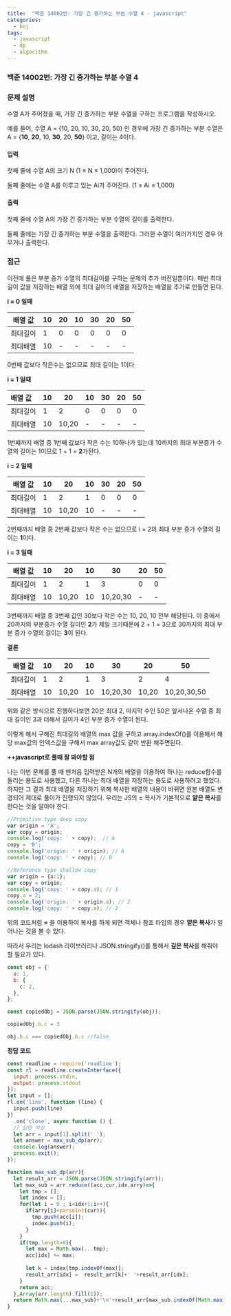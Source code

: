 ```yaml
---
title:  "백준 14002번: 가장 긴 증가하는 부분 수열 4 - javascript"
categories: 
  - boj
tags:
  - javascript
  - dp
  - algorithm
---
```

### 백준 14002번: 가장 긴 증가하는 부분 수열 4

### 문제 설명   
수열 A가 주어졌을 때, 가장 긴 증가하는 부분 수열을 구하는 프로그램을 작성하시오.

예를 들어, 수열 A = {10, 20, 10, 30, 20, 50} 인 경우에 가장 긴 증가하는 부분 수열은 A = {**10**, **20**, 10, **30**, 20, **50**} 이고, 길이는 4이다.

#### 입력
첫째 줄에 수열 A의 크기 N (1 ≤ N ≤ 1,000)이 주어진다.

둘째 줄에는 수열 A를 이루고 있는 Ai가 주어진다. (1 ≤ Ai ≤ 1,000)
#### 출력
첫째 줄에 수열 A의 가장 긴 증가하는 부분 수열의 길이를 출력한다.

둘째 줄에는 가장 긴 증가하는 부분 수열을 출력한다. 그러한 수열이 여러가지인 경우 아무거나 출력한다.
### 접근   
이전에 풀은 부분 증가 수열의 최대길이를 구하는 문제의 추가 버전일뿐이다.
매번 최대 길이 값을 저장하는 배열 외에 최대 길이의 배열을 저장하는 배열을 추가로 만들면 된다.

**i = 0 일때**

|배열 값|10|20|10|30|20|50|
|---|---|---|---|---|---|---|
|최대길이|1|0|0|0|0|0|   
|최대배열|10|-|-|-|-|-|

0번째 값보다 작은수는 없으므로 최대 길이는 1이다
   
**i = 1 일때**

|배열 값|10|20|10|30|20|50|
|:---|---|---|---|---|---|---|
|최대길이|1|2|0|0|0|0| 
|최대배열|10|10,20|-|-|-|-|  

1번쨰까지 배열 중 1번째 값보다 작은 수는 10하나가 있는데 10까지의 최대 부분증가 수열의 길이는 1이므로 1 + 1 = **2**가된다.

**i = 2 일때**


|배열 값|10|20|10|30|20|50|
|-----|---|---|---|---|---|---|
|최대길이|1|2|1|0|0|0|   
|최대배열|10|10,20|10|-|-|-|

2번째까지 배열 중 2번째 값보다 작은 수는 없으므로 i = 2의 최대 부분 증가 수열의 길이는 **1**이다.

**i = 3 일때**

|배열 값|10|20|10|30|20|50|
|---|---|---|---|---|---|---|
|최대길이|1|2|1|3|0|0|  
|최대배열|10|10,20|10|10,20,30|-|-| 

3번째까지 배열 중 3번째 값인 30보다 작은 수는 10, 20, 10 전부 해당된다.
이 중에서 20까지의 부분증가 수열 길이인 **2**가 제일 크기때문에 2 + 1 = 3으로 30까지의 최대 부분 증가 수열의 길이는 **3**이 된다.

**결론**

|배열 값|10|20|10|30|20|50|
|---|---|---|---|---|---|---|
|최대길이|1|2|1|3|2|4|
|최대배열|10|10,20|10|10,20,30|10,20|10,20,30,50|   

위와 같은 방식으로 진행하다보면 20은 최대 2, 마지막 수인 50은 앞서나온 수열 중 최대 길이인 3과 더해서 길이가 4인 부분 증가 수열이 된다.

이렇게 해서 구해진 최대길의 배열의 max 값을 구하고 array.indexOf()를 이용해서 해당 max값의 인덱스값을 구해서 max array값도 같이 반환 해주면된다.

   

**++javascript로 풀때 잘 봐야할 점**   

나는 이번 문제를 풀 때 맨처음 입력받은 N개의 배열을 이용하여 하나는 reduce함수를 돌리는 용도로 사용했고, 다른 하나는 최대 배열을 저장하는 용도로 사용하려고 했었다.
하지만 그 결과 최대 배열을 저장하기 위해 복사한 배열의 내용이 바뀌면 원본 배열도 변경되어 제대로 풀이가 진행되지 않았다.
우리는 JS의 **=** 복사가 기본적으로 **얕은 복사**를 한다는 것을 알아야 한다.
```js
//Primitive type deep copy
var origin = 'A';
var copy = origin;
console.log('copy: ' + copy);  // A
copy = 'B';
console.log('origin: ' + origin); // A
console.log('copy: ' + copy); // B

//Reference type shallow copy
var origin = {a:1};
var copy = origin;
console.log('copy: ' + copy.a); // 1
copy.a = 2;
console.log('origin: ' + origin.a); // 2
console.log('copy: ' + copy.a); // 2

```
위의 코드처럼 **=** 을 이용하여 복사를 하게 되면 객체나 참조 타입의 경우 **얕은 복사**가 일어나는 것을 볼 수 있다.

따라서 우리는 lodash 라이브러리나 JSON.stringify()를 통해서 **깊은 복사**를 해줘야 할 필요가 있다. 
```js
const obj = {
  a: 1,
  b: {
    c: 2,
  },
};

const copiedObj = JSON.parse(JSON.stringify(obj));

copiedObj.b.c = 3

obj.b.c === copiedObj.b.c //false 
```



**정답 코드**
```js
const readline = require('readline');
const rl = readline.createInterface({
  input: process.stdin,
  output: process.stdout
});
let input = [];
rl.on('line', function (line) {
  input.push(line)
})
  .on('close', async function () {
  // 답안 작성
  let arr = input[1].split(' ');
  let answer = max_sub_dp(arr);
  console.log(answer);
  process.exit();
});

function max_sub_dp(arr){
  let result_arr = JSON.parse(JSON.stringify(arr));  
  let max_sub = arr.reduce((acc,cur,idx,arry)=>{    
    let tmp = [];
    let index = [];
    for(let i = 0 ; i<idx+1;i++){      
      if(arry[i]<parseInt(cur)){
        tmp.push(acc[i]);
        index.push(i);
      }
    }    
    if(tmp.length>0){
      let max = Math.max(...tmp);
      acc[idx] += max;
      
      let k = index[tmp.indexOf(max)];      
      result_arr[idx] =  result_arr[k]+' '+result_arr[idx];
    } 
    return acc;
  },Array(arr.length).fill(1));     
  return Math.max(...max_sub)+'\n'+result_arr[max_sub.indexOf(Math.max(...max_sub))];
}
```
